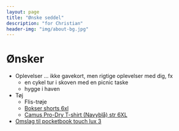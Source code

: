 ```yaml
---
layout: page
title: "Ønske seddel"
description: "for Christian"
header-img: "img/about-bg.jpg"
---
```

# Ønsker

 * Oplevelser ... ikke gavekort, men rigtige oplevelser med dig, fx
   * en cykel tur i skoven med en picnic taske
   * hygge i haven
 * Tøj
   * Flis-trøje 
   * [Bokser shorts 6xl](https://www.danskoutlet.dk/produkter/21264-underbukser/29923-klazig-boxershorts-store-str/?variantId=134346)
   * [Camus Pro-Dry T-shirt (Navyblå) str 6XL](http://www.storedrenge.dk/herretoej-372/t-shirts-242/t-shirts-245/camus-pro-dry-t-shirt-navyblaa-25048.html)
 * [Omslag til pocketbook touch lux 3](https://www.conradelektronik.dk/?websale8=conrad-dk&pi=1462095)

